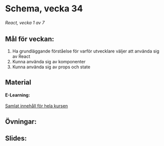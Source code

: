 # Schema, vecka 34

###### React, vecka 1 av 7

## Mål för veckan:
1. Ha grundläggande förståelse för varför utvecklare väljer att använda sig av React
2. Kunna använda sig av komponenter
3. Kunna använda sig av props och state

## Material
#### E-Learning:
[Samlat innehåll för hela kursen](https://github.com/Lexicon-Frontend-2024/e-learning-material)


## Övningar:


## Slides:
